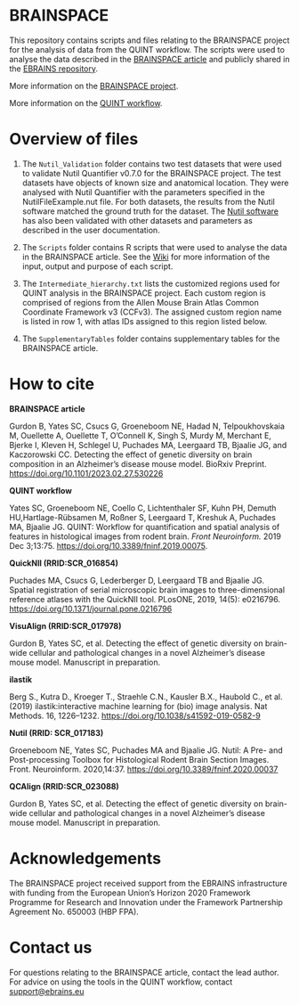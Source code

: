 # BRAINSPACE

This repository contains scripts and files relating to the BRAINSPACE project for the analysis of data from the QUINT workflow. The scripts were used to analyse the data described in the [BRAINSPACE article](https://www.biorxiv.org/content/10.1101/2023.02.27.530226v1) and publicly shared in the [EBRAINS repository](https://search.kg.ebrains.eu/instances/e5f79837-c907-4439-8f31-dc4c601990fa).

More information on the [BRAINSPACE project](https://www.humanbrainproject.eu/en/collaborate-hbp/partnering-projects/brainspace/).

More information on the [QUINT workflow](https://quint-workflow.readthedocs.io/en/latest/).

# Overview of files

1. The `Nutil_Validation` folder contains two test datasets that were used to validate Nutil Quantifier v0.7.0 for the BRAINSPACE project. The test datasets have objects of known size and anatomical location. They were analysed with Nutil Quantifier with the parameters specified in the NutilFileExample.nut file. For both datasets, the results from the Nutil software matched the ground truth for the dataset. The [Nutil software](https://nutil.readthedocs.io/en/latest/testing.html) has also been validated with other datasets and parameters as described in the user documentation.

2. The `Scripts` folder contains R scripts that were used to analyse the data in the BRAINSPACE article. See the [Wiki](https://github.com/Neural-Systems-at-UIO/BRAINSPACE/wiki) for more information of the input, output and purpose of each script.

3. The `Intermediate_hierarchy.txt` lists the customized regions used for QUINT analysis in the BRAINSPACE project. Each custom region is comprised of regions from the Allen Mouse Brain Atlas Common Coordinate Framework v3 (CCFv3). The assigned custom region name is listed in row 1, with atlas IDs assigned to this region listed below.

4. The `SupplementaryTables` folder contains supplementary tables for the BRAINSPACE article. 

# How to cite

**BRAINSPACE article** 

Gurdon B, Yates SC, Csucs G, Groeneboom NE, Hadad N, Telpoukhovskaia M, Ouellette A, Ouellette T, O’Connell K, Singh S, Murdy M, Merchant E, Bjerke I, Kleven H, Schlegel U, Puchades MA, Leergaard TB, Bjaalie JG, and Kaczorowski CC. Detecting the effect of genetic diversity on brain composition in an Alzheimer’s disease mouse model. BioRxiv Preprint. https://doi.org/10.1101/2023.02.27.530226 

**QUINT workflow**

Yates SC, Groeneboom NE, Coello C, Lichtenthaler SF, Kuhn PH, Demuth HU,Hartlage-Rübsamen M, Roßner S, Leergaard T, Kreshuk A, Puchades MA, Bjaalie JG. QUINT: Workflow for quantification and spatial analysis of features in histological images from rodent brain. *Front Neuroinform.* 2019 Dec 3;13:75. https://doi.org/10.3389/fninf.2019.00075.

**QuickNII (RRID:SCR_016854)**
   
Puchades MA, Csucs G, Lederberger D, Leergaard TB and Bjaalie JG. Spatial registration of serial microscopic brain images to three-dimensional reference atlases with the QuickNII tool. PLosONE, 2019, 14(5): e0216796. https://doi.org/10.1371/journal.pone.0216796

**VisuAlign (RRID:SCR_017978)**

Gurdon B, Yates SC, et al. Detecting the effect of genetic diversity on brain-wide cellular and pathological changes in a novel Alzheimer’s disease mouse model. Manuscript in preparation.

**ilastik**

Berg S., Kutra D., Kroeger T., Straehle C.N., Kausler B.X., Haubold C., et al. (2019) ilastik:interactive machine learning for (bio) image analysis. Nat Methods. 16, 1226–1232. https://doi.org/10.1038/s41592-019-0582-9

**Nutil (RRID: SCR_017183)**
   
Groeneboom NE, Yates SC, Puchades MA and Bjaalie JG. Nutil: A Pre- and Post-processing Toolbox for Histological Rodent Brain Section Images. Front. Neuroinform. 2020,14:37. https://doi.org/10.3389/fninf.2020.00037

**QCAlign (RRID:SCR_023088)**

Gurdon B, Yates SC, et al. Detecting the effect of genetic diversity on brain-wide cellular and pathological changes in a novel Alzheimer’s disease mouse model. Manuscript in preparation. 

# Acknowledgements

The BRAINSPACE project received support from the EBRAINS infrastructure with funding from the European Union’s Horizon 2020 Framework Programme for Research and Innovation under the Framework Partnership Agreement No. 650003 (HBP FPA).

# Contact us

For questions relating to the BRAINSPACE article, contact the lead author. 
For advice on using the tools in the QUINT workflow, contact support@ebrains.eu



